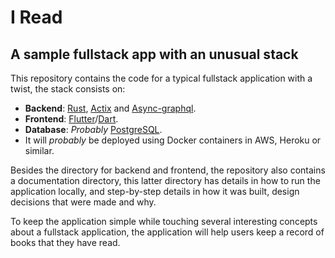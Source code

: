 # I Read

## A sample fullstack app with an unusual stack

This repository contains the code for a typical fullstack application with a twist, the stack consists on:

- **Backend**: [Rust][rust], [Actix][actix] and [Async-graphql][async-graphql].
- **Frontend**: [Flutter][flutter]/[Dart][dart].
- **Database**: _Probably_ [PostgreSQL][postgresql].
- It will _probably_ be deployed using Docker containers in AWS, Heroku or similar.

Besides the directory for backend and frontend, the repository also contains a documentation directory, this latter directory has details in how to run the application locally, and step-by-step details in how it was built, design decisions that were made and why.

To keep the application simple while touching several interesting concepts about a fullstack application, the application will help users keep a record of books that they have read.

[actix]: https://actix.rs
[async-graphql]: https://async-graphql.github.io/async-graphql/en/index.html
[dart]: https://dart.dev
[flutter]: https://flutter.dev
[postgresql]: https://www.postgresql.org
[rust]: https://www.rust-lang.org
